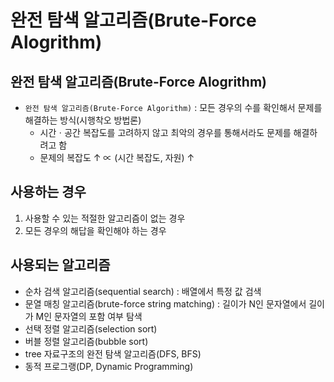 # **완전 탐색 알고리즘(Brute-Force Alogrithm)**

## **완전 탐색 알고리즘(Brute-Force Alogrithm)**
-   `완전 탐색 알고리즘(Brute-Force Algorithm)` : 모든 경우의 수를 확인해서 문제를 해결하는 방식(시행착오 방법론)
    -   시간ㆍ공간 복잡도를 고려하지 않고 최악의 경우를 통해서라도 문제를 해결하려고 함
    -   문제의 복잡도 ↑ ∝ (시간 복잡도, 자원) ↑

## 사용하는 경우
1.  사용할 수 있는 적절한 알고리즘이 없는 경우
2.  모든 경우의 해답을 확인해야 하는 경우

##  사용되는 알고리즘
-   순차 검색 알고리즘(sequential search) : 배열에서 특정 값 검색
-   문열 매칭 알고리즘(brute-force string matching) : 길이가 N인 문자열에서 길이가 M인 문자열의 포함 여부 탐색
-   선택 정렬 알고리즘(selection sort)
-   버블 정렬 알고리즘(bubble sort)
-   tree 자료구조의 완전 탐색 알고리즘(DFS, BFS)
-   동적 프로그랭(DP, Dynamic Programming)